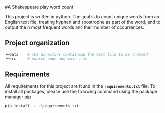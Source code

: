 #A Shakespeare play word count

This project is written in python.
The goal is to count unique words from an English text file, 
treating hyphen and apostrophe as part of the word, and to output 
the n most frequent words and their number of occurrences.

## Project organization
```bash
├─data    # the directory containing the text file to be treated   
└─src     # source code and main file
```

## Requirements
All requirements for this project are found in the **`requirements.txt`** file.
To install all packages, please use the following command using the package manager [pip](https://pip.pypa.io/en/stable/) 
```bash
pip install -r .\requirements.txt
```

